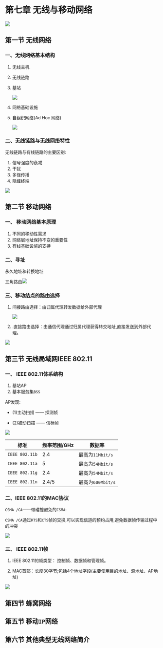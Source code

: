 # 第七章 无线与移动网络

![](F:\自考\计算机网络原理\img\2020-06-08_161821.jpg)

## 第一节 无线网络

###  一、无线网络基本结构

1. 无线主机

2. 无线链路

3. 基站

   ![](F:\自考\计算机网络原理\img\2020-06-08_162141.jpg)

4. 网络基础设施

5. 自组织网络(Ad Hoc 网络)

   ![](F:\自考\计算机网络原理\img\2020-06-08_162112.jpg)

###  二、无线链路与无线网络特性

 无线链路与有线链路的主要区别:

1. 信号强度的衰减
2. 干扰
3. 多径传播
4. 隐藏终端

![](F:\自考\计算机网络原理\img\2020-06-08_162601.jpg)

## 第二节 移动网络

### 一、 移动网络基本原理

1. 不同的移动性需求
2. 网络层地址保持不变的重要性
3. 有线基础设施的支持

### 二、寻址

永久地址和转换地址

三角路由![](F:\自考\计算机网络原理\img\2020-06-08_163402.jpg)

### 三、移动结点的路由选择

1. 间接路由选择：由归属代理转发数据给外部代理

   ![](F:\自考\计算机网络原理\img\2020-06-08_163959.jpg)

2. .直接路由选择：由通信代理通过归属代理获得转交地址,直接发送到外部代理。

![](F:\自考\计算机网络原理\img\2020-06-08_164431.jpg)

## 第三节 无线局域网IEEE 802.11

### 一、 IEEE 802.11体系结构

1. 基站AP
2. 基本服务集`BSS`

AP发现:

- (1)主动扫描   ——  探测帧

- (2)被动扫描   ——  信标帧

![](F:\自考\计算机网络原理\img\2020-06-08_164812.jpg)

| 标准           | 频率范围/GHz | 数据率            |
| -------------- | ------------ | ----------------- |
| `IEEE 802.11b` | 2.4          | 最高为`11Mbit/s`  |
| `IEEE 802.11a` | 5            | 最高为`54Mbit/s`  |
| `IEEE 802.11g` | 2.4          | 最高为`54Mbit/s`  |
| `IEEE 802.11n` | 2.4/5        | 最高为`600Mbit/s` |

###  二、IEEE 802.11的MAC协议

`CSMA /CA`——带碰撞避免的`CSMA`:

`CSMA /CA`通过`RTS`和`CTS`帧的交换,可以实现信道的预约占用,避免数据帧传输过程中的冲突

![](F:\自考\计算机网络原理\img\2020-06-08_165608.jpg)

 ###  三、 IEEE 802.11帧

1. IEEE 802.11的帧类型： 控制帧、数据帧和管理帧。

2. MAC首部：长度30字节;包括4个地址字段(主要使用目的地址、源地址、AP地址)

![](F:\自考\计算机网络原理\img\2020-06-08_170210.jpg)

## 第四节 蜂窝网络

## 第五节 移动`IP`网络

## 第六节 其他典型无线网络简介

